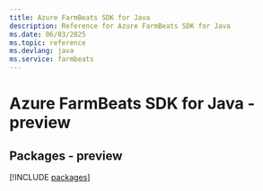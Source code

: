 ```yaml
---
title: Azure FarmBeats SDK for Java
description: Reference for Azure FarmBeats SDK for Java
ms.date: 06/03/2025
ms.topic: reference
ms.devlang: java
ms.service: farmbeats
---
```

# Azure FarmBeats SDK for Java - preview
## Packages - preview
[!INCLUDE [packages](farmbeats-index.md)]